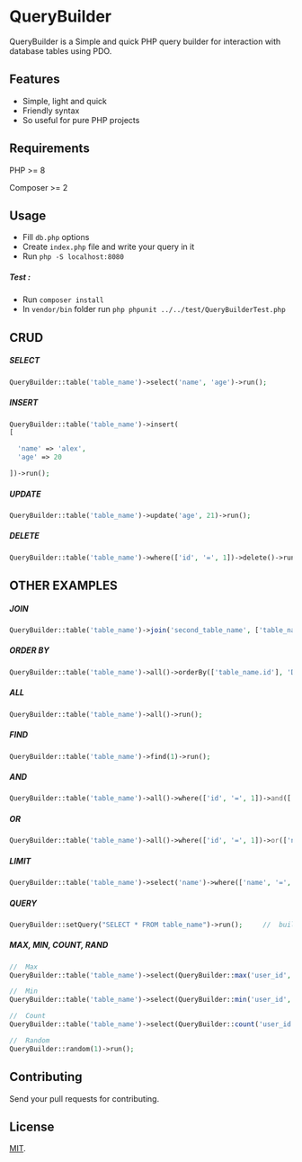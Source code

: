 # QueryBuilder

QueryBuilder is a Simple and quick PHP query builder for interaction with database tables using PDO.

## Features

- Simple, light and quick 
- Friendly syntax
- So useful for pure PHP projects



##  Requirements

PHP >= 8

Composer >= 2


## Usage

- Fill `db.php` options
- Create `index.php` file and write your query in it
- Run `php -S localhost:8080`
##### Test :
- Run `composer install`
- In `vendor/bin` folder run `php phpunit ../../test/QueryBuilderTest.php`


## CRUD

##### SELECT

```php
QueryBuilder::table('table_name')->select('name', 'age')->run();
```

##### INSERT

```php
QueryBuilder::table('table_name')->insert(
[

  'name' => 'alex',
  'age' => 20

])->run();
```

##### UPDATE

```php
QueryBuilder::table('table_name')->update('age', 21)->run();
```

##### DELETE

```php
QueryBuilder::table('table_name')->where(['id', '=', 1])->delete()->run();
```


## OTHER EXAMPLES

##### JOIN

```php
QueryBuilder::table('table_name')->join('second_table_name', ['table_name.id', '=', 'second_table_name.person_id'], 'LEFT')->all()->run();
```

##### ORDER BY

```php
QueryBuilder::table('table_name')->all()->orderBy(['table_name.id'], 'DESC')->run();
```

##### ALL

```php
QueryBuilder::table('table_name')->all()->run();
```


##### FIND

```php
QueryBuilder::table('table_name')->find(1)->run();
```


##### AND

```php
QueryBuilder::table('table_name')->all()->where(['id', '=', 1])->and(['name', '=', 'foo'])->run();
```

##### OR

```php
QueryBuilder::table('table_name')->all()->where(['id', '=', 1])->or(['name', '=', 'foo'])->run();
```


##### LIMIT

```php
QueryBuilder::table('table_name')->select('name')->where(['name', '=', 'foo'])->limit(1)->run();
```

##### QUERY
```php
QueryBuilder::setQuery("SELECT * FROM table_name")->run();     //  build your custom query
```
##### MAX, MIN, COUNT, RAND
```php
//  Max
QueryBuilder::table('table_name')->select(QueryBuilder::max('user_id', 'id'), 'name')->run();

//  Min
QueryBuilder::table('table_name')->select(QueryBuilder::min('user_id', 'id'), 'name')->run();

//  Count
QueryBuilder::table('table_name')->select(QueryBuilder::count('user_id', 'id'), 'name')->run();

//  Random
QueryBuilder::random(1)->run();
```

## Contributing
Send your pull requests for contributing.


## License

[MIT](LICENSE).
